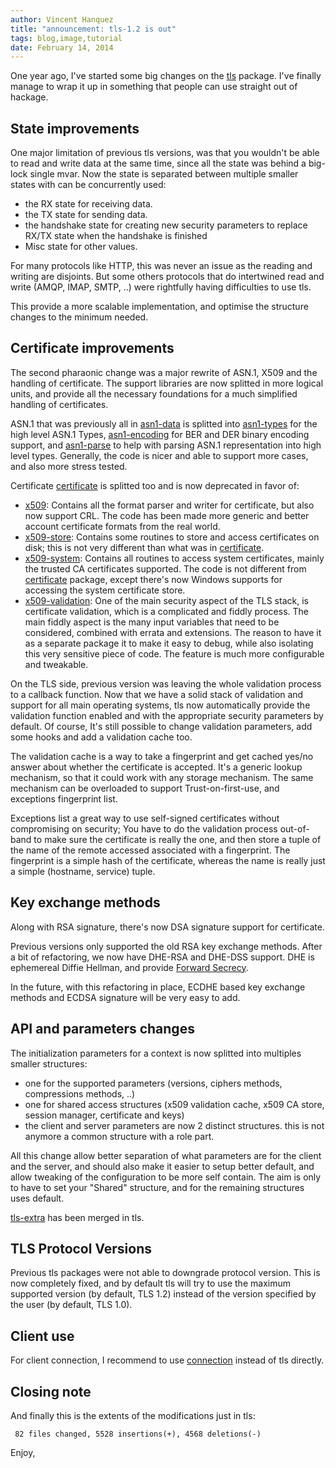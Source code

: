 ```yaml
---
author: Vincent Hanquez
title: "announcement: tls-1.2 is out"
tags: blog,image,tutorial
date: February 14, 2014
---
```


One year ago, I've started some big changes on the [tls](http://hackage.haskell.org/package/tls) package.
I've finally manage to wrap it up in something that people can use straight out of hackage.

<!--more-->

State improvements
------------------

One major limitation of previous tls versions, was that you wouldn't be able to
read and write data at the same time, since all the state was behind a big-lock
single mvar. Now the state is separated between multiple smaller states with
can be concurrently used:

* the RX state for receiving data.
* the TX state for sending data.
* the handshake state for creating new security parameters to replace RX/TX state when the handshake is finished
* Misc state for other values.

For many protocols like HTTP, this was never an issue as the reading and
writing are disjoints. But some others protocols that do intertwined read and
write (AMQP, IMAP, SMTP, ..) were rightfully having difficulties to use tls.

This provide a more scalable implementation, and optimise the structure changes
to the minimum needed.

Certificate improvements
------------------------

The second pharaonic change was a major rewrite of ASN.1, X509 and the handling
of certificate. The support libraries are now splitted in more logical units, and
provide all the necessary foundations for a much simplified handling of
certificates.

ASN.1 that was previously all in [asn1-data](http://hackage.haskell.org/package/asn1-data) is splitted
into [asn1-types](http://hackage.haskell.org/package/asn1-types) for the high level ASN.1 Types,
[asn1-encoding](http://hackage.haskell.org/package/asn1-encoding) for BER and DER binary encoding support,
and [asn1-parse](http://hackage.haskell.org/package/asn1-parse) to
help with parsing ASN.1 representation into high level types. Generally,
the code is nicer and able to support more cases, and also more stress tested.

Certificate [certificate](http://hackage.haskell.org/package/certificate) is splitted too and is now deprecated in favor of:

* [x509](http://hackage.haskell.org/package/x509): Contains all the format
  parser and writer for certificate, but also now support CRL. The code has
  been made more generic and better account certificate formats from the real
  world.
* [x509-store](http://hackage.haskell.org/package/x509-store): Contains some
  routines to store and access certificates on disk; this is not very different
  than what was in [certificate](http://hackage.haskell.org/package/certificate").
* [x509-system](http://hackage.haskell.org/package/x509-system): Contains all
  routines to access system certificates, mainly the trusted CA certificates
  supported. The code is not different from [certificate](http://hackage.haskell.org/package/certificate")
  package, except there's now Windows supports for accessing the system
  certificate store.
* [x509-validation](http://hackage.haskell.org/package/x509-validation): One of
  the main security aspect of the TLS stack, is certificate validation, which
  is a complicated and fiddly process. The main fiddly aspect is the many input
  variables that need to be considered, combined with errata and extensions.
  The reason to have it as a separate package it to make it easy to debug,
  while also isolating this very sensitive piece of code. The feature is
  much more configurable and tweakable.

On the TLS side, previous version was leaving the whole validation process to a
callback function. Now that we have a solid stack of validation and support for
all main operating systems, tls now automatically provide the validation
function enabled and with the appropriate security parameters by default.  Of
course, It's still possible to change validation parameters, add some hooks and
add a validation cache too.

The validation cache is a way to take a fingerprint and get cached yes/no
answer about whether the certificate is accepted. It's a generic lookup
mechanism, so that it could work with any storage mechanism. The same mechanism
can be overloaded to support Trust-on-first-use, and exceptions fingerprint
list.

Exceptions list a great way to use self-signed certificates without
compromising on security; You have to do the validation process out-of-band to
make sure the certificate is really the one, and then store a tuple of the name
of the remote accessed associated with a fingerprint. The fingerprint is a
simple hash of the certificate, whereas the name is really just a simple
(hostname, service) tuple.

Key exchange methods
--------------------

Along with RSA signature, there's now DSA signature support for certificate.

Previous versions only supported the old RSA key exchange methods. After a bit
of refactoring, we now have DHE-RSA and DHE-DSS support. DHE is ephemereal
Diffie Hellman, and provide [Forward Secrecy](http://en.wikipedia.org/wiki/Forward_secrecy).

In the future, with this refactoring in place, ECDHE based key exchange methods
and ECDSA signature will be very easy to add.

API and parameters changes
--------------------------

The initialization parameters for a context is now splitted into multiples smaller structures:

* one for the supported parameters (versions, ciphers methods, compressions methods, ..)
* one for shared access structures (x509 validation cache, x509 CA store, session manager, certificate and keys)
* the client and server parameters are now 2 distinct structures. this is not anymore a common structure with a role part.

All this change allow better separation of what parameters are for the client
and the server, and should also make it easier to setup better default, and allow
tweaking of the configuration to be more self contain. The aim is only to have
to set your "Shared" structure, and for the remaining structures uses default.

 [tls-extra](http://hackage.haskell.org/package/tls-extra) has been merged in tls.

TLS Protocol Versions
---------------------

Previous tls packages were not able to downgrade protocol version. This is now completely fixed, and
by default tls will try to use the maximum supported version (by default, TLS 1.2)
instead of the version specified by the user (by default, TLS 1.0).

Client use
----------

For client connection, I recommend to use [connection](http://hackage.haskell.org/package/connection)
instead of tls directly.

Closing note
------------

And finally this is the extents of the modifications just in tls:

~~~~~~
 82 files changed, 5528 insertions(+), 4568 deletions(-)
~~~~~~

Enjoy,
